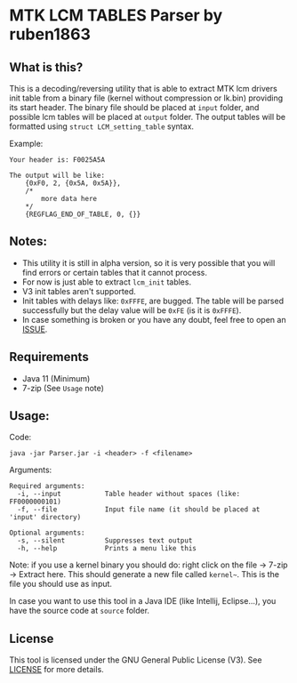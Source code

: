 # MTK LCM TABLES Parser by ruben1863

## What is this?
This is a decoding/reversing utility that is able to extract MTK lcm drivers init table from a binary file (kernel without compression or lk.bin) providing its start header.
The binary file should be placed at `input` folder, and possible lcm tables will be placed at `output` folder.
The output tables will be formatted using `struct LCM_setting_table` syntax.

Example:
```
Your header is: F0025A5A

The output will be like:
	{0xF0, 2, {0x5A, 0x5A}},
	/*
		more data here
	*/
	{REGFLAG_END_OF_TABLE, 0, {}}
```

## Notes: 
- This utility it is still in alpha version, so it is very possible that you will find errors or certain tables that it cannot process.
- For now is just able to extract `lcm_init` tables. 
- V3 init tables aren't supported.
- Init tables with delays like: `0xFFFE`, are bugged. The table will be parsed successfully but the delay value will be `0xFE` (is it is `0xFFFE`).
- In case something is broken or you have any doubt, feel free to open an [ISSUE](https://github.com/Ruben1863/mtk_lcm_tables_parser/issues "Issues").

## Requirements
* Java 11 (Minimum)
* 7-zip (See `Usage` note)

## Usage:
Code:
```
java -jar Parser.jar -i <header> -f <filename>
```

Arguments:
```
Required arguments:
  -i, --input			Table header without spaces (like: FF0000000101)
  -f, --file			Input file name (it should be placed at 'input' directory)
  
Optional arguments:
  -s, --silent			Suppresses text output
  -h, --help			Prints a menu like this
```

Note: if you use a kernel binary you should do: right click on the file -> 7-zip -> Extract here. This should generate a new file called `kernel~`. This is the file you should use as input.

In case you want to use this tool in a Java IDE (like Intellij, Eclipse...), you have the source code at `source` folder.

## License
This tool is licensed under the GNU General Public License (V3). See [LICENSE](https://github.com/Ruben1863/mtk_lcm_tables_parser/blob/main/LICENSE) for more details.